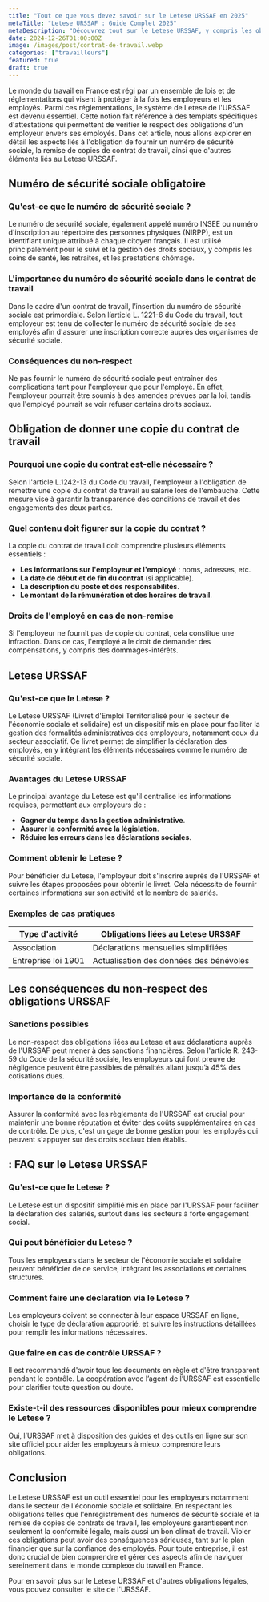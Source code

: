 ```yaml
---
title: "Tout ce que vous devez savoir sur le Letese URSSAF en 2025"
metaTitle: "Letese URSSAF : Guide Complet 2025"
metaDescription: "Découvrez tout sur le Letese URSSAF, y compris les obligations des employeurs et des travailleurs en 2025."
date: 2024-12-26T01:00:00Z
image: /images/post/contrat-de-travail.webp
categories: ["travailleurs"]
featured: true
draft: true
---
```


Le monde du travail en France est régi par un ensemble de lois et de réglementations qui visent à protéger à la fois les employeurs et les employés. Parmi ces réglementations, le système de Letese de l'URSSAF est devenu essentiel. Cette notion fait référence à des templats spécifiques d'attestations qui permettent de vérifier le respect des obligations d'un employeur envers ses employés. Dans cet article, nous allons explorer en détail les aspects liés à l'obligation de fournir un numéro de sécurité sociale, la remise de copies de contrat de travail, ainsi que d'autres éléments liés au Letese URSSAF.

## Numéro de sécurité sociale obligatoire

### Qu'est-ce que le numéro de sécurité sociale ?

Le numéro de sécurité sociale, également appelé numéro INSEE ou numéro d'inscription au répertoire des personnes physiques (NIRPP), est un identifiant unique attribué à chaque citoyen français. Il est utilisé principalement pour le suivi et la gestion des droits sociaux, y compris les soins de santé, les retraites, et les prestations chômage. 

### L'importance du numéro de sécurité sociale dans le contrat de travail

Dans le cadre d'un contrat de travail, l’insertion du numéro de sécurité sociale est primordiale. Selon l’article L. 1221-6 du Code du travail, tout employeur est tenu de collecter le numéro de sécurité sociale de ses employés afin d'assurer une inscription correcte auprès des organismes de sécurité sociale.

### Conséquences du non-respect

Ne pas fournir le numéro de sécurité sociale peut entraîner des complications tant pour l'employeur que pour l'employé. En effet, l'employeur pourrait être soumis à des amendes prévues par la loi, tandis que l'employé pourrait se voir refuser certains droits sociaux. 

## Obligation de donner une copie du contrat de travail

### Pourquoi une copie du contrat est-elle nécessaire ?

Selon l'article L.1242-13 du Code du travail, l'employeur a l'obligation de remettre une copie du contrat de travail au salarié lors de l'embauche. Cette mesure vise à garantir la transparence des conditions de travail et des engagements des deux parties.

### Quel contenu doit figurer sur la copie du contrat ?

La copie du contrat de travail doit comprendre plusieurs éléments essentiels :
- **Les informations sur l'employeur et l'employé** : noms, adresses, etc.
- **La date de début et de fin du contrat** (si applicable).
- **La description du poste et des responsabilités**.
- **Le montant de la rémunération et des horaires de travail**.
  
### Droits de l'employé en cas de non-remise

Si l'employeur ne fournit pas de copie du contrat, cela constitue une infraction. Dans ce cas, l'employé a le droit de demander des compensations, y compris des dommages-intérêts. 

## Letese URSSAF

### Qu'est-ce que le Letese ?

Le Letese URSSAF (Livret d'Emploi Territorialisé pour le secteur de l'économie sociale et solidaire) est un dispositif mis en place pour faciliter la gestion des formalités administratives des employeurs, notamment ceux du secteur associatif. Ce livret permet de simplifier la déclaration des employés, en y intégrant les éléments nécessaires comme le numéro de sécurité sociale.

### Avantages du Letese URSSAF

Le principal avantage du Letese est qu'il centralise les informations requises, permettant aux employeurs de :
- **Gagner du temps dans la gestion administrative**.
- **Assurer la conformité avec la législation**.
- **Réduire les erreurs dans les déclarations sociales**.

### Comment obtenir le Letese ?

Pour bénéficier du Letese, l'employeur doit s'inscrire auprès de l'URSSAF et suivre les étapes proposées pour obtenir le livret. Cela nécessite de fournir certaines informations sur son activité et le nombre de salariés.

### Exemples de cas pratiques

| Type d'activité | Obligations liées au Letese URSSAF |
|-----------------|------------------------------------|
| Association     | Déclarations mensuelles simplifiées |
| Entreprise loi 1901 | Actualisation des données des bénévoles |

##  Les conséquences du non-respect des obligations URSSAF

### Sanctions possibles

Le non-respect des obligations liées au Letese et aux déclarations auprès de l'URSSAF peut mener à des sanctions financières. Selon l'article R. 243-59 du Code de la sécurité sociale, les employeurs qui font preuve de négligence peuvent être passibles de pénalités allant jusqu’à 45% des cotisations dues.

### Importance de la conformité

Assurer la conformité avec les règlements de l'URSSAF est crucial pour maintenir une bonne réputation et éviter des coûts supplémentaires en cas de contrôle. De plus, c'est un gage de bonne gestion pour les employés qui peuvent s'appuyer sur des droits sociaux bien établis.

##  : FAQ sur le Letese URSSAF

### Qu'est-ce que le Letese ?

Le Letese est un dispositif simplifié mis en place par l'URSSAF pour faciliter la déclaration des salariés, surtout dans les secteurs à forte engagement social.

### Qui peut bénéficier du Letese ?

Tous les employeurs dans le secteur de l'économie sociale et solidaire peuvent bénéficier de ce service, intégrant les associations et certaines structures.

### Comment faire une déclaration via le Letese ?

Les employeurs doivent se connecter à leur espace URSSAF en ligne, choisir le type de déclaration approprié, et suivre les instructions détaillées pour remplir les informations nécessaires.

### Que faire en cas de contrôle URSSAF ?

Il est recommandé d'avoir tous les documents en règle et d'être transparent pendant le contrôle. La coopération avec l’agent de l’URSSAF est essentielle pour clarifier toute question ou doute.

### Existe-t-il des ressources disponibles pour mieux comprendre le Letese ?

Oui, l’URSSAF met à disposition des guides et des outils en ligne sur son site officiel pour aider les employeurs à mieux comprendre leurs obligations.

## Conclusion

Le Letese URSSAF est un outil essentiel pour les employeurs notamment dans le secteur de l'économie sociale et solidaire. En respectant les obligations telles que l'enregistrement des numéros de sécurité sociale et la remise de copies de contrats de travail, les employeurs garantissent non seulement la conformité légale, mais aussi un bon climat de travail. Violer ces obligations peut avoir des conséquences sérieuses, tant sur le plan financier que sur la confiance des employés. Pour toute entreprise, il est donc crucial de bien comprendre et gérer ces aspects afin de naviguer sereinement dans le monde complexe du travail en France.

Pour en savoir plus sur le Letese URSSAF et d'autres obligations légales, vous pouvez consulter le site de l'URSSAF.